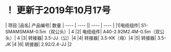 # ！ 更新于2019年10月17号

| 项目 |品名|	产品编号|	数量
|  ----  | ----  ||  ----  | ----  |
|1|电缆组件|	S1-SMAMSMAM-0.5m（双公头）|	4
|2|	电缆组件|	A40-2.92M2.4M-0.5m（双公头）|	4
|3|	转接器|	3.5-JJ（公）|4
|4|	转接器|	3.5-KK（母）|4
|5|	转接器|	3.5-JK	|4
|6|	转接器|	2.92/2.4-JJ	|2
